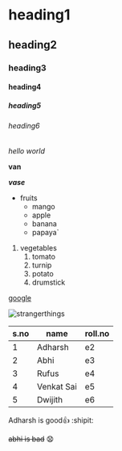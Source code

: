# heading1
## heading2
### heading3
#### heading4
##### heading5
###### heading6

*hello world*

**van**

***vase***

* fruits
  * mango
  * apple
  * banana
  * papaya` 
  
1. vegetables
    1. tomato
    2. turnip
    3. potato
    4. drumstick



[google](https://www.google.com/)

![strangerthings](https://upload.wikimedia.org/wikipedia/en/thumb/7/7a/ST3LambertPoster.png/220px-ST3LambertPoster.png)


s.no|name|roll.no
-----|----|------
1|Adharsh|e2
2|Abhi|e3
3|Rufus|e4
4|Venkat Sai|e5
5|Dwijith|e6

Adharsh is good:+1: :shipit:

~~abhi is bad~~ 😧
  
  
  
